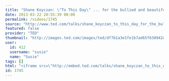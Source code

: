 ```yaml
---
title: "Shane Koyczan: \"To This Day\" ... for the bullied and beautiful | Video on TED.com"
date: 2013-03-22 20:55:39 00:00
permalink: /videos/1745
source: "http://www.ted.com/talks/shane_koyczan_to_this_day_for_the_bullied_and_beautiful.html"
featured: false
provider: "TED"
thumbnail: "http://images.ted.com/images/ted/df7b1a3e1fe1b7ad65f630942d9e8c330b4ac9b4_389x292.jpg"
user:
  id: 412
  username: "susie"
  name: "Susie"
tags: []
html: "<iframe src=\"http://embed.ted.com/talks/shane_koyczan_to_this_day_for_the_bullied_and_beautiful.html\" width=\"560\" height=\"315\" frameborder=\"0\" scrolling=\"no\" webkitAllowFullScreen mozallowfullscreen allowFullScreen></iframe>"
id: 1745
---
```


